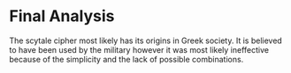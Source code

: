 # Final Analysis

The scytale cipher most likely has its origins in Greek society. It is believed to have been used by the military however it was most likely ineffective because of the simplicity and the lack of possible combinations. 
